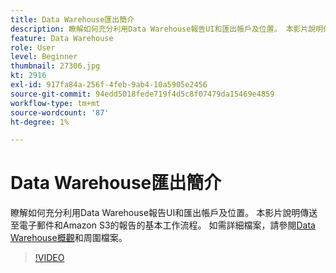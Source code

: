 ```yaml
---
title: Data Warehouse匯出簡介
description: 瞭解如何充分利用Data Warehouse報告UI和匯出帳戶及位置。 本影片說明傳送至電子郵件和Amazon S3的報告的基本工作流程。
feature: Data Warehouse
role: User
level: Beginner
thumbnail: 27306.jpg
kt: 2916
exl-id: 917fa84a-256f-4feb-9ab4-10a5905e2456
source-git-commit: 94edd5018fede719f4d5c8f07479da15469e4859
workflow-type: tm+mt
source-wordcount: '87'
ht-degree: 1%

---
```


# Data Warehouse匯出簡介

瞭解如何充分利用Data Warehouse報告UI和匯出帳戶及位置。 本影片說明傳送至電子郵件和Amazon S3的報告的基本工作流程。 如需詳細檔案，請參閱[Data Warehouse概觀](https://experienceleague.adobe.com/docs/analytics/export/data-warehouse/data-warehouse.html?lang=zh-Hant)和周圍檔案。

>[!VIDEO](https://video.tv.adobe.com/v/3428491/?quality=12&learn=on&captions=chi_hant)
